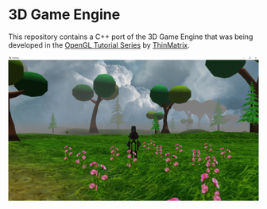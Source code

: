 # 3D Game Engine

This repository contains a C++ port of the 3D Game Engine that was being
developed in the [OpenGL Tutorial Series](https://www.youtube.com/playlist?list=PLRIWtICgwaX0u7Rf9zkZhLoLuZVfUksDP)
by [ThinMatrix](https://www.youtube.com/channel/UCUkRj4qoT1bsWpE_C8lZYoQ).

<img src="assets/preview.png" width="640" />
